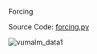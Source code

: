 Forcing

Source Code:
[forcing.py](https://github.com/jeremyaemmett/VU-MALM-V2/blob/main/forcing.py)

![vumalm_data1](https://github.com/user-attachments/assets/7b01e342-b783-44cb-898e-54186fbf0864)

